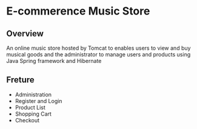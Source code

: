 # E-commerence Music Store

## Overview

 An online music store hosted by Tomcat to enables users to view and buy musical goods and the administrator to manage users and products using Java Spring framework and Hibernate

## Freture

* Administration
* Register and Login
* Product List
* Shopping Cart
* Checkout
